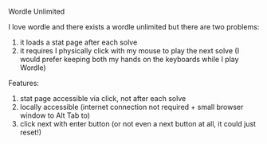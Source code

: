 Wordle Unlimited

I love wordle and there exists a wordle unlimited but there are two problems:
1. it loads a stat page after each solve
2. it requires I physically click with my mouse to play the next solve (I would prefer keeping both my hands on the keyboards while I play Wordle)

Features: 
1. stat page accessible via click, not after each solve
2. locally accessible (internet connection not required + small browser window to Alt Tab to)
3. click next with enter button (or not even a next button at all, it could just reset!)
